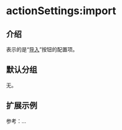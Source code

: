 # actionSettings:import

## 介绍

表示的是“[导入](https://docs-cn.nocobase.com/handbook/action-import)”按钮的配置项。

## 默认分组

无。

## 扩展示例

参考：...
